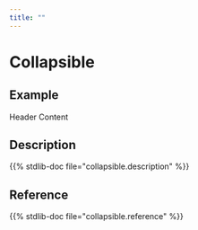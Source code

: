 ```yaml
---
title: ""
---
```


# Collapsible

## Example

<std-collapsible> 
  <span slot="header"> Header </span>
  Content
</std-collapsible>

## Description

{{% stdlib-doc file="collapsible.description" %}}

## Reference

{{% stdlib-doc file="collapsible.reference" %}}
